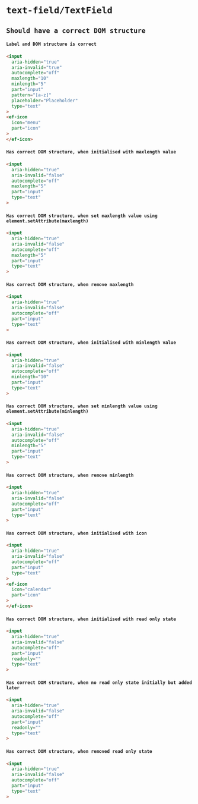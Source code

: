 # `text-field/TextField`

## `Should have a correct DOM structure`

####   `Label and DOM structure is correct`

```html
<input
  aria-hidden="true"
  aria-invalid="true"
  autocomplete="off"
  maxlength="10"
  minlength="5"
  part="input"
  pattern="[a-z]"
  placeholder="Placeholder"
  type="text"
>
<ef-icon
  icon="menu"
  part="icon"
>
</ef-icon>

```

####   `Has correct DOM structure, when initialised with maxlength value`

```html
<input
  aria-hidden="true"
  aria-invalid="false"
  autocomplete="off"
  maxlength="5"
  part="input"
  type="text"
>

```

####   `Has correct DOM structure, when set maxlength value using element.setAttribute(maxlength)`

```html
<input
  aria-hidden="true"
  aria-invalid="false"
  autocomplete="off"
  maxlength="5"
  part="input"
  type="text"
>

```

####   `Has correct DOM structure, when remove maxlength`

```html
<input
  aria-hidden="true"
  aria-invalid="false"
  autocomplete="off"
  part="input"
  type="text"
>

```

####   `Has correct DOM structure, when initialised with minlength value`

```html
<input
  aria-hidden="true"
  aria-invalid="false"
  autocomplete="off"
  minlength="10"
  part="input"
  type="text"
>

```

####   `Has correct DOM structure, when set minlength value using element.setAttribute(minlength)`

```html
<input
  aria-hidden="true"
  aria-invalid="false"
  autocomplete="off"
  minlength="5"
  part="input"
  type="text"
>

```

####   `Has correct DOM structure, when remove minlength`

```html
<input
  aria-hidden="true"
  aria-invalid="false"
  autocomplete="off"
  part="input"
  type="text"
>

```

####   `Has correct DOM structure, when initialised with icon`

```html
<input
  aria-hidden="true"
  aria-invalid="false"
  autocomplete="off"
  part="input"
  type="text"
>
<ef-icon
  icon="calendar"
  part="icon"
>
</ef-icon>

```

####   `Has correct DOM structure, when initialised with read only state`

```html
<input
  aria-hidden="true"
  aria-invalid="false"
  autocomplete="off"
  part="input"
  readonly=""
  type="text"
>

```

####   `Has correct DOM structure, when no read only state initially but added later`

```html
<input
  aria-hidden="true"
  aria-invalid="false"
  autocomplete="off"
  part="input"
  readonly=""
  type="text"
>

```

####   `Has correct DOM structure, when removed read only state`

```html
<input
  aria-hidden="true"
  aria-invalid="false"
  autocomplete="off"
  part="input"
  type="text"
>

```

